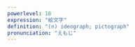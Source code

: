 ```yaml
---
powerlevel: 18
expression: "絵文字"
definition: "(n) ideograph; pictograph"
pronunciation: "えもじ"
---
```

